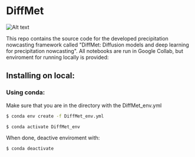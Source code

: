 # DiffMet


<img src="https://drive.google.com/file/d/12DIgLH70NDEKm9tflJtNuUYBCAeLs1Py/view?usp=sharing" alt="Alt text" title="Optional title">

This repo contains the source code for the developed precipitation nowcasting framework called "DiffMet: Diffusion models and deep learning for precipitation nowcasting". 
All notebooks are run in Google Collab, but enviroment for running locally is provided: 


## Installing on local:

### Using conda:

Make sure that you are in the directory with the DiffMet_env.yml

```bash
$ conda env create -f DiffMet_env.yml
```
```bash
$ conda activate DiffMet_env
```

When done, deactive enviroment with:

```bash
$ conda deactivate
```

